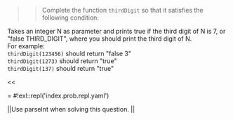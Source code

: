 >>Complete the function <code>thirdDigit</code> so that it satisfies the following condition:
<p>Takes an integer N as parameter and prints true if the third digit of N is 7, or "false THIRD_DIGIT", where you should print the third digit of N.<br/>
For example:<br/>
<code>thirdDigit(123456)</code> should return "false 3"<br/>
<code>thirdDigit(1273)</code> should return "true"<br/>
<code>thirdDigit(137)</code> should return "true"</p><<

= #!exl::repl('index.prob.repl.yaml')

||Use parseInt when solving this question. ||
